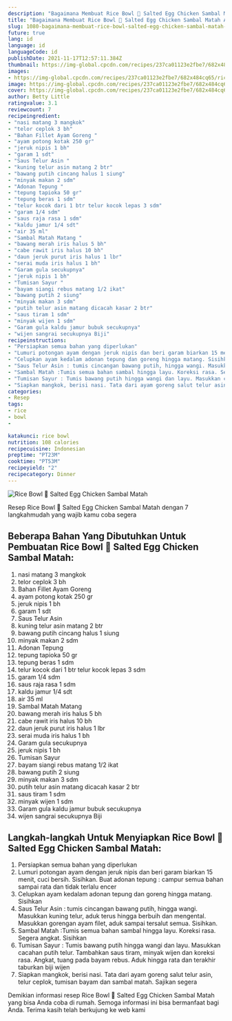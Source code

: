 ```yaml
---
description: "Bagaimana Membuat Rice Bowl 🍲 Salted Egg Chicken Sambal Matah Anti Gagal"
title: "Bagaimana Membuat Rice Bowl 🍲 Salted Egg Chicken Sambal Matah Anti Gagal"
slug: 1080-bagaimana-membuat-rice-bowl-salted-egg-chicken-sambal-matah-anti-gagal
future: true
lang: id
language: id
languageCode: id
publishDate: 2021-11-17T12:57:11.384Z 
thumbnail: https://img-global.cpcdn.com/recipes/237ca01123e2fbe7/682x484cq65/rice-bowl-salted-egg-chicken-sambal-matah-foto-resep-utama.png
images:
- https://img-global.cpcdn.com/recipes/237ca01123e2fbe7/682x484cq65/rice-bowl-salted-egg-chicken-sambal-matah-foto-resep-utama.png
image: https://img-global.cpcdn.com/recipes/237ca01123e2fbe7/682x484cq65/rice-bowl-salted-egg-chicken-sambal-matah-foto-resep-utama.png
cover: https://img-global.cpcdn.com/recipes/237ca01123e2fbe7/682x484cq65/rice-bowl-salted-egg-chicken-sambal-matah-foto-resep-utama.png
author: Betty Little
ratingvalue: 3.1
reviewcount: 7
recipeingredient:
- "nasi matang 3 mangkok"
- "telor ceplok 3 bh"
- "Bahan Fillet Ayam Goreng "
- "ayam potong kotak 250 gr"
- "jeruk nipis 1 bh"
- "garam 1 sdt"
- "Saus Telur Asin "
- "kuning telur asin matang 2 btr"
- "bawang putih cincang halus 1 siung"
- "minyak makan 2 sdm"
- "Adonan Tepung "
- "tepung tapioka 50 gr"
- "tepung beras 1 sdm"
- "telur kocok dari 1 btr telur kocok lepas 3 sdm"
- "garam 1/4 sdm"
- "saus raja rasa 1 sdm"
- "kaldu jamur 1/4 sdt"
- "air 35 ml"
- "Sambal Matah Matang "
- "bawang merah iris halus 5 bh"
- "cabe rawit iris halus 10 bh"
- "daun jeruk purut iris halus 1 lbr"
- "serai muda iris halus 1 bh"
- "Garam gula secukupnya"
- "jeruk nipis 1 bh"
- "Tumisan Sayur "
- "bayam siangi rebus matang 1/2 ikat"
- "bawang putih 2 siung"
- "minyak makan 3 sdm"
- "putih telur asin matang dicacah kasar 2 btr"
- "saus tiram 1 sdm"
- "minyak wijen 1 sdm"
- "Garam gula kaldu jamur bubuk secukupnya"
- "wijen sangrai secukupnya Biji"
recipeinstructions:
- "Persiapkan semua bahan yang diperlukan"
- "Lumuri potongan ayam dengan jeruk nipis dan beri garam biarkan 15 menit, cuci bersih. Sisihkan. Buat adonan tepung : campur semua bahan sampai rata dan tidak terlalu encer"
- "Celupkan ayam kedalam adonan tepung dan goreng hingga matang. Sisihkan"
- "Saus Telur Asin : tumis cincangan bawang putih, hingga wangi. Masukkan kuning telur, aduk terus hingga berbuih dan mengental. Masukkan gorengan ayam filet, aduk sampai tersalut semua. Sisihkan."
- "Sambal Matah :Tumis semua bahan sambal hingga layu. Koreksi rasa. Segera angkat. Sisihkan"
- "Tumisan Sayur : Tumis bawang putih hingga wangi dan layu. Masukkan cacahan putih telur. Tambahkan saus tiram, minyak wijen dan koreksi rasa. Angkat, tuang pada bayam rebus. Aduk hingga rata dan terakhir taburkan biji wijen"
- "Siapkan mangkok, berisi nasi. Tata dari ayam goreng salut telur asin, telur ceplok, tumisan bayam dan sambal matah. Sajikan segera"
categories:
- Resep
tags:
- rice
- bowl
- 

katakunci: rice bowl  
nutrition: 108 calories
recipecuisine: Indonesian
preptime: "PT23M"
cooktime: "PT53M"
recipeyield: "2"
recipecategory: Dinner
---
```



![Rice Bowl 🍲 Salted Egg Chicken Sambal Matah](https://img-global.cpcdn.com/recipes/237ca01123e2fbe7/682x484cq65/rice-bowl-salted-egg-chicken-sambal-matah-foto-resep-utama.png)

Resep Rice Bowl 🍲 Salted Egg Chicken Sambal Matah    dengan 7 langkahmudah yang wajib kamu coba segera

<!--inarticleads1-->

## Beberapa Bahan Yang Dibutuhkan Untuk Pembuatan Rice Bowl 🍲 Salted Egg Chicken Sambal Matah:

1. nasi matang 3 mangkok
1. telor ceplok 3 bh
1. Bahan Fillet Ayam Goreng 
1. ayam potong kotak 250 gr
1. jeruk nipis 1 bh
1. garam 1 sdt
1. Saus Telur Asin 
1. kuning telur asin matang 2 btr
1. bawang putih cincang halus 1 siung
1. minyak makan 2 sdm
1. Adonan Tepung 
1. tepung tapioka 50 gr
1. tepung beras 1 sdm
1. telur kocok dari 1 btr telur kocok lepas 3 sdm
1. garam 1/4 sdm
1. saus raja rasa 1 sdm
1. kaldu jamur 1/4 sdt
1. air 35 ml
1. Sambal Matah Matang 
1. bawang merah iris halus 5 bh
1. cabe rawit iris halus 10 bh
1. daun jeruk purut iris halus 1 lbr
1. serai muda iris halus 1 bh
1. Garam gula secukupnya
1. jeruk nipis 1 bh
1. Tumisan Sayur 
1. bayam siangi rebus matang 1/2 ikat
1. bawang putih 2 siung
1. minyak makan 3 sdm
1. putih telur asin matang dicacah kasar 2 btr
1. saus tiram 1 sdm
1. minyak wijen 1 sdm
1. Garam gula kaldu jamur bubuk secukupnya
1. wijen sangrai secukupnya Biji



<!--inarticleads2-->

## Langkah-langkah Untuk Menyiapkan Rice Bowl 🍲 Salted Egg Chicken Sambal Matah:

1. Persiapkan semua bahan yang diperlukan
1. Lumuri potongan ayam dengan jeruk nipis dan beri garam biarkan 15 menit, cuci bersih. Sisihkan. Buat adonan tepung : campur semua bahan sampai rata dan tidak terlalu encer
1. Celupkan ayam kedalam adonan tepung dan goreng hingga matang. Sisihkan
1. Saus Telur Asin : tumis cincangan bawang putih, hingga wangi. Masukkan kuning telur, aduk terus hingga berbuih dan mengental. Masukkan gorengan ayam filet, aduk sampai tersalut semua. Sisihkan.
1. Sambal Matah :Tumis semua bahan sambal hingga layu. Koreksi rasa. Segera angkat. Sisihkan
1. Tumisan Sayur : Tumis bawang putih hingga wangi dan layu. Masukkan cacahan putih telur. Tambahkan saus tiram, minyak wijen dan koreksi rasa. Angkat, tuang pada bayam rebus. Aduk hingga rata dan terakhir taburkan biji wijen
1. Siapkan mangkok, berisi nasi. Tata dari ayam goreng salut telur asin, telur ceplok, tumisan bayam dan sambal matah. Sajikan segera




Demikian informasi  resep Rice Bowl 🍲 Salted Egg Chicken Sambal Matah   yang bisa Anda coba di rumah. Semoga informasi ini bisa bermanfaat bagi Anda. Terima kasih telah berkujung ke web kami
